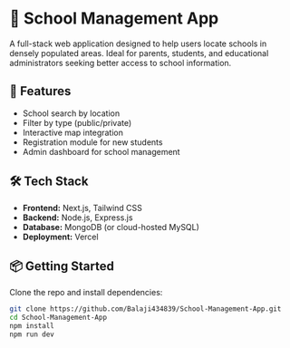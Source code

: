 # 🏫 School Management App

A full-stack web application designed to help users locate schools in densely populated areas. Ideal for parents, students, and educational administrators seeking better access to school information.

## 🚀 Features

- School search by location
- Filter by type (public/private)
- Interactive map integration
- Registration module for new students
- Admin dashboard for school management

## 🛠️ Tech Stack

- **Frontend:** Next.js, Tailwind CSS
- **Backend:** Node.js, Express.js
- **Database:** MongoDB (or cloud-hosted MySQL)
- **Deployment:** Vercel

## 📦 Getting Started

Clone the repo and install dependencies:

```bash
git clone https://github.com/Balaji434839/School-Management-App.git
cd School-Management-App
npm install
npm run dev
